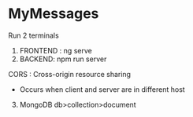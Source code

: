 # MyMessages

Run 2 terminals

1. FRONTEND : ng serve
2. BACKEND: npm run server

CORS : Cross-origin resource sharing

- Occurs when client and server are in different host

3. MongoDB
   db>collection>document
